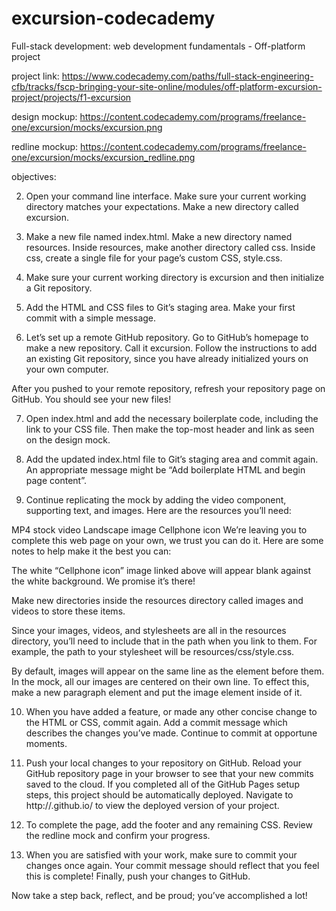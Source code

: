 # excursion-codecademy
Full-stack development: web development fundamentals - Off-platform project

project link:
https://www.codecademy.com/paths/full-stack-engineering-cfb/tracks/fscp-bringing-your-site-online/modules/off-platform-excursion-project/projects/f1-excursion

design mockup:
https://content.codecademy.com/programs/freelance-one/excursion/mocks/excursion.png

redline mockup:
https://content.codecademy.com/programs/freelance-one/excursion/mocks/excursion_redline.png

objectives:

2. Open your command line interface. Make sure your current working directory matches your expectations. Make a new directory called excursion.

3. Make a new file named index.html. Make a new directory named resources. Inside resources, make another directory called css. Inside css, create a single file for your page’s custom CSS, style.css.

4. Make sure your current working directory is excursion and then initialize a Git repository.

5. Add the HTML and CSS files to Git’s staging area. Make your first commit with a simple message.

6. Let’s set up a remote GitHub repository. Go to GitHub’s homepage to make a new repository. Call it excursion. Follow the instructions to add an existing Git repository, since you have already initialized yours on your own computer.

After you pushed to your remote repository, refresh your repository page on GitHub. You should see your new files!

7. Open index.html and add the necessary boilerplate code, including the link to your CSS file. Then make the top-most header and link as seen on the design mock.

8. Add the updated index.html file to Git’s staging area and commit again. An appropriate message might be “Add boilerplate HTML and begin page content”.

9. Continue replicating the mock by adding the video component, supporting text, and images. Here are the resources you’ll need:

MP4 stock video
Landscape image
Cellphone icon
We’re leaving you to complete this web page on your own, we trust you can do it. Here are some notes to help make it the best you can:

The white “Cellphone icon” image linked above will appear blank against the white background. We promise it’s there!

Make new directories inside the resources directory called images and videos to store these items.

Since your images, videos, and stylesheets are all in the resources directory, you’ll need to include that in the path when you link to them. For example, the path to your stylesheet will be resources/css/style.css.

By default, images will appear on the same line as the element before them. In the mock, all our images are centered on their own line. To effect this, make a new paragraph element and put the image element inside of it.

10. When you have added a feature, or made any other concise change to the HTML or CSS, commit again. Add a commit message which describes the changes you’ve made. Continue to commit at opportune moments.

11. Push your local changes to your repository on GitHub. Reload your GitHub repository page in your browser to see that your new commits saved to the cloud. If you completed all of the GitHub Pages setup steps, this project should be automatically deployed. Navigate to http://<username>.github.io/<repository-name> to view the deployed version of your project.

12. To complete the page, add the footer and any remaining CSS. Review the redline mock and confirm your progress.

13. When you are satisfied with your work, make sure to commit your changes once again. Your commit message should reflect that you feel this is complete! Finally, push your changes to GitHub.

Now take a step back, reflect, and be proud; you’ve accomplished a lot!
